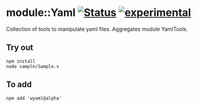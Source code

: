 
# module::Yaml  [![Status](https://github.com/Wandalen/wYaml/workflows/Publish/badge.svg)](https://github.com/Wandalen/wYaml/actions?query=workflow%3APublish) [![experimental](https://img.shields.io/badge/stability-experimental-orange.svg)](https://github.com/emersion/stability-badges#experimental)

Collection of tools to manipulate yaml files. Aggregates module YamlTools.

## Try out
```
npm install
node sample/Sample.s
```

## To add
```
npm add 'wyaml@alpha'
```

